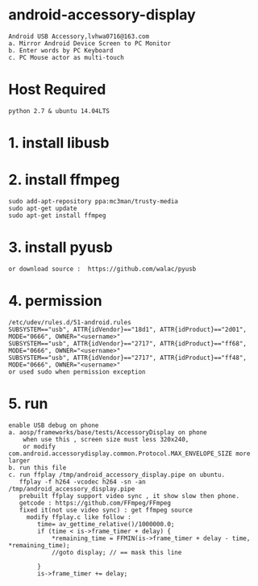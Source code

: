 # android-accessory-display
    Android USB Accessory,lvhwa0716@163.com
    a. Mirror Android Device Screen to PC Monitor 
    b. Enter words by PC Keyboard
    c. PC Mouse actor as multi-touch
# Host Required
    python 2.7 & ubuntu 14.04LTS
# 1. install libusb
# 2. install ffmpeg
    sudo add-apt-repository ppa:mc3man/trusty-media
    sudo apt-get update
    sudo apt-get install ffmpeg
# 3. install pyusb
	or download source :  https://github.com/walac/pyusb
# 4. permission
    /etc/udev/rules.d/51-android.rules
    SUBSYSTEM=="usb", ATTR{idVendor}=="18d1", ATTR{idProduct}=="2d01", MODE="0666", OWNER="<username>"
    SUBSYSTEM=="usb", ATTR{idVendor}=="2717", ATTR{idProduct}=="ff68", MODE="0666", OWNER="<username>"
    SUBSYSTEM=="usb", ATTR{idVendor}=="2717", ATTR{idProduct}=="ff48", MODE="0666", OWNER="<username>"
    or used sudo when permission exception
# 5. run
	enable USB debug on phone
    a. aosp/frameworks/base/tests/AccessoryDisplay on phone
        when use this , screen size must less 320x240,
        or modify com.android.accessorydisplay.common.Protocol.MAX_ENVELOPE_SIZE more larger
    b. run this file
    c. run ffplay /tmp/android_accessory_display.pipe on ubuntu.
       ffplay -f h264 -vcodec h264 -sn -an /tmp/android_accessory_display.pipe
	   prebuilt ffplay support video sync , it show slow then phone.
	   getcode : https://github.com/FFmpeg/FFmpeg
	   fixed it(not use video sync) : get ffmpeg source 
		 modify ffplay.c like follow :
			time= av_gettime_relative()/1000000.0;
            if (time < is->frame_timer + delay) {
                *remaining_time = FFMIN(is->frame_timer + delay - time, *remaining_time);
                //goto display; // == mask this line
            
            }
            is->frame_timer += delay;


